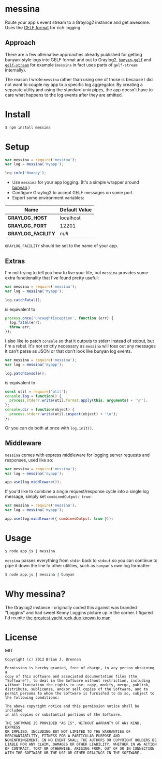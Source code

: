 # messina

Route your app's event stream to a Graylog2 instance and get awesome. Uses the [GELF format](http://www.graylog2.org/about/gelf) for rich logging.

## Approach

There are a few alternative approaches already published for getting bunyan-style logs into GELF format and out to Graylog2, [`bunyan-gelf`](https://github.com/craftti/bunyan-gelf) and [`gelf-stream`](https://github.com/mhart/gelf-stream) for example (`messina` in fact uses parts of `gelf-stream` internally).

The reason I wrote `messina` rather than using one of those is because I did not want to couple my app to a specific log aggregator. By creating a separate utility and using the standard unix pipes, the app doesn't have to care what happens to the log events after they are emitted.

# Install

```bash
$ npm install messina
```

# Setup

```js
var messina = require('messina');
var log = messina('myapp');

log.info('Hooray');
```

* Use `messina` for your app logging. (It's a simple wrapper around [bunyan](https://github.com/trentm/node-bunyan).)
* Configure Graylog2 to accept GELF messages on some port.
* Export some environment variables:

| Name | Default Value
-------|----------------
| **GRAYLOG_HOST** | localhost
| **GRAYLOG_PORT** | 12201
| **GRAYLOG_FACILITY** | *null*

`GRAYLOG_FACILITY` should be set to the name of your app.

## Extras

I'm not trying to tell you how to live your life, but `messina` provides some 
extra functionality that I've found pretty useful:

```js 
var messina = require('messina');
var log = messina('myapp');

log.catchFatal();
```

is equivalent to

```js
process.once('uncaughtException', function (err) {
  log.fatal(err);
  throw err;
});
```

I also like to patch `console` so that it outputs to stderr instead of stdout, but I'm a rebel. It's not strictly necessary as `messina` will toss out any messages it can't parse as JSON or that don't look like bunyan log events.

```js
var messina = require('messina');
var log = messina('myapp');

log.patchConsole();
```

is equivalent to 

```js
const util = require('util');
console.log = function() {
  process.stderr.write(util.format.apply(this, arguments) + '\n');
};
console.dir = function(object) {
  process.stderr.write(util.inspect(object) + '\n');
};
```

Or you can do both at once with `log.init()`.

## Middleware

`messina` comes with express middleware for logging server requests and responses, used like so:

```js
var messina = require('messina');
var log = messina('myapp');

app.use(log.middleware());
```

If you'd like to combine a single request/response cycle into a single log message, simply set `combinedOutput: true`:

```js
var messina = require('messina');
var log = messina('myapp');

app.use(log.middleware({ combinedOutput: true }));
```

# Usage

```bash
$ node app.js | messina
```

`messina` passes everything from `stdin` back to `stdout` so you can continue to pipe it down the line to other utilities, such as `bunyan`'s own log formatter:

```bash
$ node app.js | messina | bunyan
```

# Why messina?

The Graylog2 instance I originally coded this against was branded "Loggins" and had sweet Kenny Loggins picture up in the corner. I figured I'd reunite [the greatest yacht rock duo known to man](http://en.wikipedia.org/wiki/Loggins_and_Messina).

# License

MIT

```
Copyright (c) 2013 Brian J. Brennan

Permission is hereby granted, free of charge, to any person obtaining a
copy of this software and associated documentation files (the
"Software"), to deal in the Software without restriction, including
without limitation the rights to use, copy, modify, merge, publish,
distribute, sublicense, and/or sell copies of the Software, and to
permit persons to whom the Software is furnished to do so, subject to
the following conditions:

The above copyright notice and this permission notice shall be included
in all copies or substantial portions of the Software.

THE SOFTWARE IS PROVIDED "AS IS", WITHOUT WARRANTY OF ANY KIND, EXPRESS
OR IMPLIED, INCLUDING BUT NOT LIMITED TO THE WARRANTIES OF
MERCHANTABILITY, FITNESS FOR A PARTICULAR PURPOSE AND
NONINFRINGEMENT. IN NO EVENT SHALL THE AUTHORS OR COPYRIGHT HOLDERS BE
LIABLE FOR ANY CLAIM, DAMAGES OR OTHER LIABILITY, WHETHER IN AN ACTION
OF CONTRACT, TORT OR OTHERWISE, ARISING FROM, OUT OF OR IN CONNECTION
WITH THE SOFTWARE OR THE USE OR OTHER DEALINGS IN THE SOFTWARE.
```